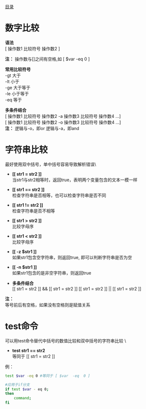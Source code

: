 [目录](../目录.md)

# 数字比较 #
**语法** \
[ 操作数1  比较符号  操作数2 ]

**注：** 操作数与[]之间有空格,如 [ $var  -eq  0 ]

**常用比较符号** \
-gt  大于 \
-lt  小于 \
-ge  大于等于 \
-le  小于等于 \
-eq  等于 

**多条件结合** \
[ 操作数1  比较符号  操作数2  -a  操作数3  比较符号  操作数4 ...] \
[ 操作数1  比较符号  操作数2  -o  操作数3  比较符号  操作数4 ...] \
**注：** 逻辑与-o，即or 逻辑与-a，即and


# 字符串比较 #
最好使用双中括号，单中括号容易导致解析错误\
- **[[  str1  =  str2  ]]** \
当str1与str2相等时，返回true，表明两个变量包含的文本一模一样

- **[[  str1  ==  str2 ]]** \
检查字符串是否相等，也可以检查字符串是否不同

- **[[  str1  !=  str2  ]]** \
检查字符串是否不相等

- **[[  str1  >  str2  ]]** \
比较字母序

- **[[  str1  <  str2  ]]** \
比较字母序

- **[[  -z  $str1  ]]** \
如果str1包含空字符串，则返回true, 即可以判断字符串是否为空

- **[[  -n  $str1  ]]** \
如果str1包含的是非空字符串，则返回true

- **多条件结合** \
[[  str1  =  str2  ]]  && [[  str1  =  str2  ]]
[[  str1  =  str2  ]]  || [[  str1  =  str2  ]]

**注：** \
等号前后有空格，如果没有空格则是赋值关系



# test命令 #
可以用test命令替代中括号的数值比较和双中括号的字符串比较 \
- **test str1 == str2** \
等同于 [[  str1  =  str2  ]] 

例：
```bash
test $var -eq 0 #等同于 [ $var  -eq  0 ]

#应用于if分支
if test $var - eq 0; 
then
    command;
fi
```
